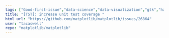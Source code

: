 ```yaml
---
tags: ["Good-first-issue","data-science","data-visualization","gtk","hacktoberfest","matplotlib","mentored-hackathon","plotting","python","qt","tk","topic-testing","topic-units-and-array-ducktypes","wx"]
title: "[TST]: increase unit test coverage "
html_url: "https://github.com/matplotlib/matplotlib/issues/26864"
user: "tacaswell"
repo: "matplotlib/matplotlib"
---
```


